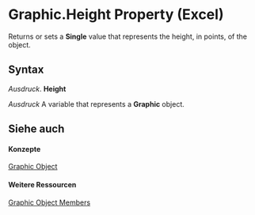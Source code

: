 
# Graphic.Height Property (Excel)

Returns or sets a  **Single** value that represents the height, in points, of the object.


## Syntax

 _Ausdruck_. **Height**

 _Ausdruck_ A variable that represents a **Graphic** object.


## Siehe auch


#### Konzepte


[Graphic Object](0ccdfb0d-effb-9fa4-8de9-b90688693375.md)
#### Weitere Ressourcen


[Graphic Object Members](http://msdn.microsoft.com/library/c523b66f-3c54-4e97-0e05-80032819d234%28Office.15%29.aspx)
